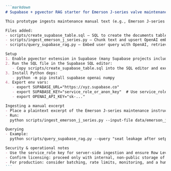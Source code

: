 ````markdown name=README.md
```markdown
# Supabase + pgvector RAG starter for Emerson J-series valve maintenance (OpenAI embeddings)

This prototype ingests maintenance manual text (e.g., Emerson J-series excerpts) into Supabase (Postgres + pgvector), stores chunk embeddings using OpenAI embeddings (text-embedding-3-small), and runs a Retrieval-Augmented Generation (RAG) workflow using OpenAI for generation.

Files added:
- scripts/create_supabase_table.sql — SQL to create the documents table + RPC function `match_documents`. Uses vector(1536) for OpenAI embeddings.
- scripts/ingest_emerson_j_series.py — Chunk text and upsert OpenAI embeddings into Supabase.
- scripts/query_supabase_rag.py — Embed user query with OpenAI, retrieve top-K chunks using `match_documents`, assemble prompt, and call OpenAI ChatCompletion to generate recommendations.

Setup
1. Enable pgvector extension in Supabase (many Supabase projects include it).
2. Run the SQL file in the Supabase SQL editor:
   - Copy scripts/create_supabase_table.sql into the SQL editor and execute.
3. Install Python deps:
   - python -m pip install supabase openai numpy
4. Export env vars:
   - export SUPABASE_URL="https://xyz.supabase.co"
   - export SUPABASE_KEY="service_role_or_anon_key"  # Use service_role if you need to write from server code
   - export OPENAI_API_KEY="sk-..."

Ingesting a manual excerpt
- Place a plaintext excerpt of the Emerson J-series maintenance instructions in data/emerson_j_series.txt.
- Run:
  python scripts/ingest_emerson_j_series.py --input-file data/emerson_j_series.txt --source-id emerson_j_series_v1 --valve-model "J-series"

Querying
- Example:
  python scripts/query_supabase_rag.py --query "seat leakage after setpoint reached" --top-k 5 --valve-model "J-series"

Security & operational notes
- Use the service_role key for server-side ingestion and ensure Row Level Security (RLS) rules for any client keys.
- Confirm licensing: proceed only with internal, non-public storage of authorized Emerson materials.
- For production: consider batching, rate limits, monitoring, and a human-in-the-loop approval step for safety-critical recommendations.
```
````